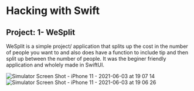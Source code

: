 # Hacking with Swift 

## Project: 1- WeSplit 

WeSplit is a simple project/ application that splits up the cost in the number of people you want to and also does have a function to include tip and then split up between the number of people. It was the beginer friendly application and wholely made in SwiftUI. 

![Simulator Screen Shot - iPhone 11 - 2021-06-03 at 19 07 14](https://user-images.githubusercontent.com/41816749/120654696-909d3c80-c49f-11eb-83c1-6e84568bacb4.png)
![Simulator Screen Shot - iPhone 11 - 2021-06-03 at 19 06 26](https://user-images.githubusercontent.com/41816749/120654725-95fa8700-c49f-11eb-8b91-01cad55114dd.png)
